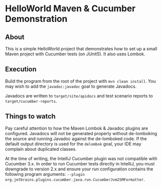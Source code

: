 # HelloWorld Maven & Cucumber Demonstration

## About
This is a simple HelloWorld project that demonstrates how to set up a small
Maven project with Cucumber tests (on JUnit5).  It also uses Lombok.

## Execution
Build the program from the root of the project with `mvn clean install`.  You
may wish to add the `javadoc:javadoc` goal to generate Javadocs.

Javadocs are written to `target/site/apidocs` and test scenario reports to
`target/cucumber-reports`.

## Things to watch
Pay careful attention to how the Maven Lombok & Javadoc plugins are configured.
Javadocs will not be generated properly without de-lomboking the source and
running Javadoc against the de-lomboked code.  If the default output directory
is used for the `delombok` goal, your IDE may complain about duplicated classes.

At the time of writing, the IntelliJ Cucumber plugin was not compatible with
Cucumber 3.x.  In order to run Cucumber tests directly in IntelliJ, you must
downgrade to version 2.x and ensure your run configuration contains the
following program arguments:
`--plugin org.jetbrains.plugins.cucumber.java.run.CucumberJvm2SMFormatter`.
